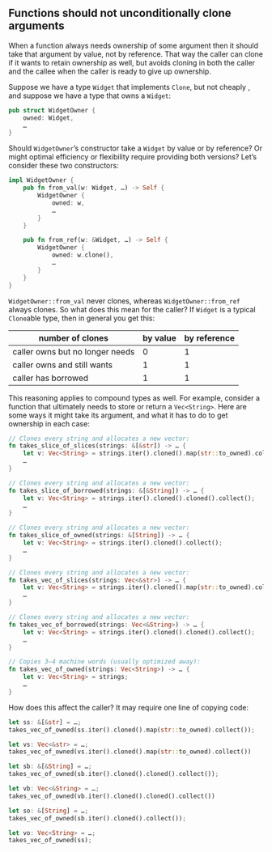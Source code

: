 ## Functions should not unconditionally clone arguments

When a function always needs ownership of some argument then it should take that argument by value, not by reference. That way the caller can clone if it wants to retain ownership as well, but avoids cloning in both the caller and the callee when the caller is ready to give up ownership.

Suppose we have a type `Widget` that implements `Clone`, but not cheaply
, and suppose we have a type that owns a `Widget`:

```rust
pub struct WidgetOwner {
    owned: Widget,
    …
}
```

Should `WidgetOwner`’s constructor take a `Widget` by value or by reference? Or might optimal efficiency or flexibility require providing both versions? Let’s consider these two constructors:

```rust
impl WidgetOwner {
    pub fn from_val(w: Widget, …) -> Self {
        WidgetOwner {
            owned: w,
            …
        }
    }

    pub fn from_ref(w: &Widget, …) -> Self {
        WidgetOwner {
            owned: w.clone(),
            …
        }
    }
}
```

`WidgetOwner::from_val` never clones, whereas `WidgetOwner::from_ref` always clones. So what does this mean for the caller? If `Widget` is a typical `Clone`able type, then in general you get this:

| number of clones                | by value | by reference |
| ------------------------------- | -------- | ------------ |
| caller owns but no longer needs | 0        | 1            |
| caller owns and still wants     | 1        | 1            |
| caller has borrowed             | 1        | 1            |

This reasoning applies to compound types as well. For example, consider a function that ultimately needs to store or return a `Vec<String>`. Here are some ways it might take its argument, and what it has to do to get ownership in each case:

```rust
// Clones every string and allocates a new vector:
fn takes_slice_of_slices(strings: &[&str]) -> … {
    let v: Vec<String> = strings.iter().cloned().map(str::to_owned).collect();
    …
}

// Clones every string and allocates a new vector:
fn takes_slice_of_borrowed(strings: &[&String]) -> … {
    let v: Vec<String> = strings.iter().cloned().cloned().collect();
    …
}

// Clones every string and allocates a new vector:
fn takes_slice_of_owned(strings: &[String]) -> … {
    let v: Vec<String> = strings.iter().cloned().collect();
    …
}

// Clones every string and allocates a new vector:
fn takes_vec_of_slices(strings: Vec<&str>) -> … {
    let v: Vec<String> = strings.iter().cloned().map(str::to_owned).collect();
    …
}

// Clones every string and allocates a new vector:
fn takes_vec_of_borrowed(strings: Vec<&String>) -> … {
    let v: Vec<String> = strings.iter().cloned().cloned().collect();
    …
}

// Copies 3–4 machine words (usually optimized away):
fn takes_vec_of_owned(strings: Vec<String>) -> … {
    let v: Vec<String> = strings;
    …
}
```

How does this affect the caller? It may require one line of copying code:

```rust
let ss: &[&str] = …;
takes_vec_of_owned(ss.iter().cloned().map(str::to_owned).collect());

let vs: Vec<&str> = …;
takes_vec_of_owned(vs.iter().cloned().map(str::to_owned).collect())

let sb: &[&String] = …;
takes_vec_of_owned(sb.iter().cloned().cloned().collect());

let vb: Vec<&String> = …;
takes_vec_of_owned(vb.iter().cloned().cloned().collect())

let so: &[String] = …;
takes_vec_of_owned(sb.iter().cloned().collect());

let vo: Vec<String> = …;
takes_vec_of_owned(ss);
```

